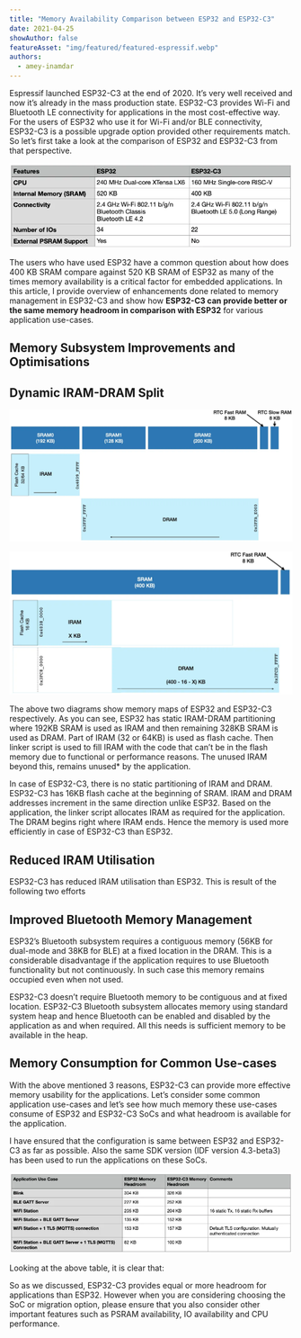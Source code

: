```yaml
---
title: "Memory Availability Comparison between ESP32 and ESP32-C3"
date: 2021-04-25
showAuthor: false
featureAsset: "img/featured/featured-espressif.webp"
authors:
  - amey-inamdar
---
```

Espressif launched ESP32-C3 at the end of 2020. It’s very well received and now it’s already in the mass production state. ESP32-C3 provides Wi-Fi and Bluetooth LE connectivity for applications in the most cost-effective way. For the users of ESP32 who use it for Wi-Fi and/or BLE connectivity, ESP32-C3 is a possible upgrade option provided other requirements match. So let’s first take a look at the comparison of ESP32 and ESP32-C3 from that perspective.

![](img/memory-1.webp)

The users who have used ESP32 have a common question about how does 400 KB SRAM compare against 520 KB SRAM of ESP32 as many of the times memory availability is a critical factor for embedded applications. In this article, I provide overview of enhancements done related to memory management in ESP32-C3 and show how __ESP32-C3 can provide better or the same memory headroom in comparison with ESP32__  for various application use-cases.

## Memory Subsystem Improvements and Optimisations

## Dynamic IRAM-DRAM Split

![](img/memory-2.webp)

![](img/memory-3.webp)

The above two diagrams show memory maps of ESP32 and ESP32-C3 respectively. As you can see, ESP32 has static IRAM-DRAM partitioning where 192KB SRAM is used as IRAM and then remaining 328KB SRAM is used as DRAM. Part of IRAM (32 or 64KB) is used as flash cache. Then linker script is used to fill IRAM with the code that can’t be in the flash memory due to functional or performance reasons. The unused IRAM beyond this, remains unused* by the application.

In case of ESP32-C3, there is no static partitioning of IRAM and DRAM. ESP32-C3 has 16KB flash cache at the beginning of SRAM. IRAM and DRAM addresses increment in the same direction unlike ESP32. Based on the application, the linker script allocates IRAM as required for the application. The DRAM begins right where IRAM ends. Hence the memory is used more efficiently in case of ESP32-C3 than ESP32.

## Reduced IRAM Utilisation

ESP32-C3 has reduced IRAM utilisation than ESP32. This is result of the following two efforts

## Improved Bluetooth Memory Management

ESP32’s Bluetooth subsystem requires a contiguous memory (56KB for dual-mode and 38KB for BLE) at a fixed location in the DRAM. This is a considerable disadvantage if the application requires to use Bluetooth functionality but not continuously. In such case this memory remains occupied even when not used.

ESP32-C3 doesn’t require Bluetooth memory to be contiguous and at fixed location. ESP32-C3 Bluetooth subsystem allocates memory using standard system heap and hence Bluetooth can be enabled and disabled by the application as and when required. All this needs is sufficient memory to be available in the heap.

## Memory Consumption for Common Use-cases

With the above mentioned 3 reasons, ESP32-C3 can provide more effective memory usability for the applications. Let’s consider some common application use-cases and let’s see how much memory these use-cases consume of ESP32 and ESP32-C3 SoCs and what headroom is available for the application.

I have ensured that the configuration is same between ESP32 and ESP32-C3 as far as possible. Also the same SDK version (IDF version 4.3-beta3) has been used to run the applications on these SoCs.

![](img/memory-4.webp)

Looking at the above table, it is clear that:

So as we discussed, ESP32-C3 provides equal or more headroom for applications than ESP32. However when you are considering choosing the SoC or migration option, please ensure that you also consider other important features such as PSRAM availability, IO availability and CPU performance.
